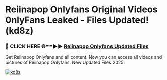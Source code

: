 # Reiinapop Onlyfans Original Videos 0nlyFans Leaked - Files Updated! (kd8z)

<h3>🔴 CLICK HERE 🌐==►► <a href="https://tinyurl.com/ehrbuxhb" rel="nofollow">Reiinapop Onlyfans Updated Files</a></h3>

Get Reiinapop Onlyfans and all content. Now you can access all videos and pictures of Reiinapop Onlyfans. New Updated Files 2025!

[![kd8z](https://i.imgur.com/lVYEuWS.gif)](https://tinyurl.com/ehrbuxhb)
